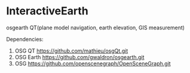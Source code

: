 # InteractiveEarth
osgearth QT(plane model navigation, earth elevation, GIS measurement)

Dependencies:
1. OSG QT https://github.com/mathieu/osgQt.git
2. OSG Earth https://github.com/gwaldron/osgearth.git
3. OSG https://github.com/openscenegraph/OpenSceneGraph.git
